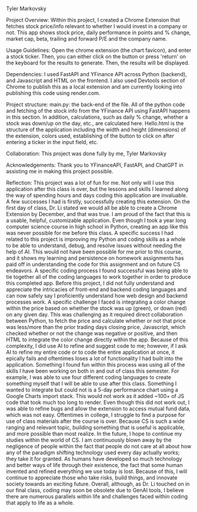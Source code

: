 Tyler Markovsky

Project Overview: Within this project, I created a Chrome Extension that fetches stock price/info relevant to whether I would invest in a company or not. This app shows stock price, daily performance in points and % change, market cap, beta, trailing and forward P/E and the company name. 


Usage Guidelines: Open the chrome extension (the chart favicon), and enter a stock ticker. Then, you can either click on the button or press 'return' on the keyboard for the results to generate. Then, the results will be displayed. 

Dependencies: I used FastAPI and YFinance API across Python (backend), and Javascript and HTML on the frontend. I also used Devtools section of Chrome to publish this as a local extension and am currently looking into publishing this code using render.com.

Project structure: main.py: the back-end of the file. All of the python code and fetching of the stock info from the YFinance API using FastAPI happens in this section. In addition, calculations, such as daily % change, whether a stock was down/up on the day, etc., are calculated here. Hello.html is the structure of the application including the width and height (dimensions) of the extension, colors used, establishing of the button to click on after entering a ticker in the input field, etc. 

Collaboration: This project was done fully by me, Tyler Markovsky

Acknowledgements: Thank you to YFinanceAPI, FastAPI, and ChatGPT in assisting me in making this project possible. 

Reflection:
This project was a lot of fun for me. Not only will I use this application after this class is over, but the lessons and skills I learned along the way of spending hours and days coding this application are invaluable. 
A few successes I had is firstly, successfully creating this extension. On the first day of class, Dr. Li stated we would all be able to create a Chrome Extension by December, and that was true. I am proud of the fact that this is a usable, helpful, customizable application. Even though I took a year long computer science course in high school in Python, creating an app like this was never possible for me before this class. A specific success I had related to this project is improving my Python and coding skills as a whole to be able to understand, debug, and resolve issues without needing the help of AI. This would not have been possible for me prior to this course, and it shows my learning and persistence on homework assignments has paid off in understanding the code for this assignment and on future CS endeavors. A specific coding process I found successful was being able to tie together all of the coding languages to work together in order to produce this completed app. Before this project, I did not fully understand and appreciate the intricacies of front-end and backend coding languages and can now safely say I proficiently understand how web design and backend processes work. 
A specific challenge I faced is integrating a color change within the price based on whether the stock was up (green), or down (red) on any given day. This was challenging as it required direct collaboration between Python, to fetch the price and calculate whether or not that price was less/more than the prior trading days closing price, Javascript, which checked whether or not the change was negative or positive, and then HTML to integrate the color change directly within the app. Because of this complexity, I did use AI to refine and suggest code to me; however, if I ask AI to refine my entire code or to code the entire application at once, it epically fails and oftentimes loses a lot of functionality I had built into the application. Something I found fun within this process was using all of the skills I have been working on both in and out of class this semester. For example, I was able to use four different coding languages to create something myself that I will be able to use after this class. Something I wanted to integrate but could not is a 5-day performance chart using a Google Charts import stack. This would not work as it added ~100+ of JS code that took much too long to render. Even though this did not work out, I was able to refine bugs and allow the extension to access mutual fund data, which was not easy. 
Oftentimes in college, I struggle to find a purpose for use of class materials after the course is over. Because CS is such a wide ranging and relevant topic, building something that is useful is applicable, and more possible than most realize. In the future, I hope to continue my studies within the world of CS. I am continuously blown away by the negligence of people within the fact that people do not care at all about how any of the paradigm shifting technology used every day actually works; they take it for granted. As humans have developed so much technology and better ways of life through their existence, the fact that some human invented and refined everything we use today is lost. Because of this, I will continue to appreciate those who take risks, build things, and innovate society towards an exciting future. 
Overall, although, as Dr. Li touched on in our final class, coding may soon be obsolete due to GenAI tools, I believe there are numerous parallels within life and challenges faced within coding that apply to life as a whole. 
